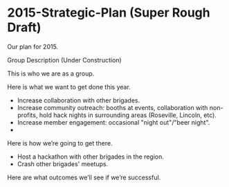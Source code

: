 2015-Strategic-Plan (Super Rough Draft)
===================

Our plan for 2015.

Group Description (Under Construction)

This is who we are as a group.


Here is what we want to get done this year.

- Increase collaboration with other brigades.
- Increase community outreach: booths at events, collaboration with non-profits, hold hack nights in surrounding areas (Roseville, Lincoln, etc).
- Increase member engagement: occasional "night out"/"beer night".
- 

Here is how we’re going to get there.
- Host a hackathon with other brigades in the region.
- Crash other brigades' meetups.

Here are what outcomes we’ll see if we’re successful.
